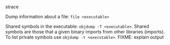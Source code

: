 
strace

Dump information about a file: `file <executable>`

Shared symbols in the executable: `objdump -T <executable>`. Shared symbols are those that a given binary imports from other libraries (imports). To list private symbols use `objdump -t <executable>`. FIXME: explain output

